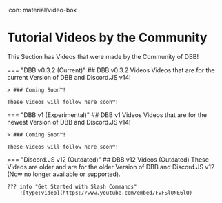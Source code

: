 icon: material/video-box

# Tutorial Videos by the Community

This Section has Videos that were made by the Community of DBB!

=== "DBB v0.3.2 (Current)"
    ## DBB v0.3.2 Videos
    Videos that are for the current Version of DBB and Discord.JS v14!

    > ### Coming Soon™!

    These Videos will follow here soon™!

=== "DBB v1 (Experimental)"
    ## DBB v1 Videos
    Videos that are for the newest Version of DBB and Discord.JS v14!

    > ### Coming Soon™!
    
    These Videos will follow here soon™!

=== "Discord.JS v12 (Outdated)"
    ## DBB v12 Videos (Outdated)
    These Videos are older and are for the older Version of DBB and Discord.JS v12 (Now no longer available or supported).

    ??? info "Get Started with Slash Commands"
        ![type:video](https://www.youtube.com/embed/FvFSlUNE6lQ)

